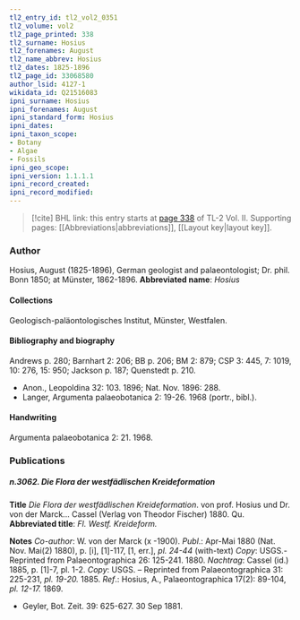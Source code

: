 ```yaml
---
tl2_entry_id: tl2_vol2_0351
tl2_volume: vol2
tl2_page_printed: 338
tl2_surname: Hosius
tl2_forenames: August
tl2_name_abbrev: Hosius
tl2_dates: 1825-1896
tl2_page_id: 33068580
author_lsid: 4127-1
wikidata_id: Q21516083
ipni_surname: Hosius
ipni_forenames: August
ipni_standard_form: Hosius
ipni_dates: 
ipni_taxon_scope: 
- Botany
- Algae
- Fossils
ipni_geo_scope: 
ipni_version: 1.1.1.1
ipni_record_created: 
ipni_record_modified:
---
```



> [!cite] BHL link: this entry starts at [page 338](https://www.biodiversitylibrary.org/page/33068580) of TL-2 Vol. II.
> Supporting pages: [[Abbreviations|abbreviations]], [[Layout key|layout key]].

### Author

Hosius, August (1825-1896), German geologist and palaeontologist; Dr. phil. Bonn 1850; at Münster, 1862-1896. 
**Abbreviated name**: *Hosius*

#### Collections

Geologisch-paläontologisches Institut, Münster, Westfalen.

#### Bibliography and biography

Andrews p. 280; Barnhart 2: 206; BB p. 206; BM 2: 879; CSP 3: 445, 7: 1019, 10: 276, 15: 950; Jackson p. 187; Quenstedt p. 210.
- Anon., Leopoldina 32: 103. 1896; Nat. Nov. 1896: 288.
- Langer, Argumenta palaeobotanica 2: 19-26. 1968 (portr., bibl.).

#### Handwriting

Argumenta palaeobotanica 2: 21. 1968.

### Publications

##### n.3062. Die Flora der westfädlischen Kreideformation

**Title**
*Die Flora der westfädlischen Kreideformation*. von prof. Hosius und Dr. von der Marck... Cassel (Verlag von Theodor Fischer) 1880. Qu.
**Abbreviated title**: *Fl. Westf. Kreideform.*

**Notes**
*Co-author*: W. von der Marck (x -1900).
*Publ*.: Apr-Mai 1880 (Nat. Nov. Mai(2) 1880), p. \[i\], \[1\]-117, \[1, err.\], *pl. 24-44* (with-text) *Copy*: USGS.-Reprinted from Palaeontographica 26: 125-241. 1880.
*Nachtrag*: Cassel (id.) 1885, p. \[1\]-7, pl. 1-2. *Copy*: USGS. – Reprinted from Palaeontographica 31: 225-231, *pl. 19-20.* 1885.
*Ref*.: Hosius, A., Palaeontographica 17(2): 89-104, *pl. 12-17.* 1869.
- Geyler, Bot. Zeit. 39: 625-627. 30 Sep 1881.

